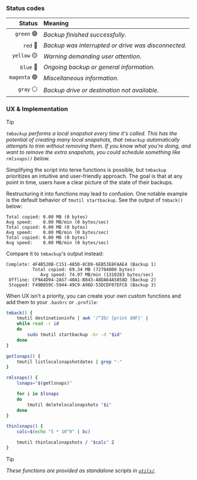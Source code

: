 ### Status codes

|      Status | Meaning                                             |
| ----------: | :-------------------------------------------------- |
|   `green` 🟢 | _Backup finished successfully._                     |
|     `red` 🔴 | _Backup was interrupted or drive was disconnected._ |
|  `yellow` 🟡 | _Warning demanding user attention._                 |
|    `blue` 🔵 | _Ongoing backup or general information._            |
| `magenta` 🟣 | _Miscellaneous information._                        |
|    `gray` ⚪️ | _Backup drive or destination not available._        |

### UX & Implementation

> [!TIP]
> _`tmbackup` performs a local snapshot every time it's called. This has the potential of creating many local snapshots, that `tmbackup` automatically attempts to trim without removing them. If you know what you're doing, and want to remove the extra snapshots, you could schedule something like `rmlsnaps()` below._

Simplifying the script into terse functions is possible, but `tmbackup`
prioritizes an intuitive and user-friendly approach. The goal is that at
any point in time, users have a clear picture of the state of their
backups.

Restructuring it into functions may lead to confusion. One notable
example is the default behavior of `tmutil startbackup`. See the output of
`tmback()` below:

```log
Total copied: 0.00 MB (0 bytes)
Avg speed:    0.00 MB/min (0 bytes/sec)
Total copied: 0.00 MB (0 bytes)
Avg speed:    0.00 MB/min (0 bytes/sec)
Total copied: 0.00 MB (0 bytes)
Avg speed:    0.00 MB/min (0 bytes/sec)
```

Compare it to `tmbackup`'s output instead:
```log
Complete: 4F4B520B-C151-485D-8CD9-6EB53E8FAAE4 (Backup 1)
          Total copied: 69.34 MB (72704000 bytes)
             Avg speed: 74.97 MB/min (1310283 bytes/sec)
 Offline: CF9A4D94-2A57-40A1-B843-A8DA64A5858D (Backup 2)
 Stopped: F49B059C-5944-49C9-A96D-53DCDF07EFC6 (Backup 3)
```

When UX isn't a priority, you can create your own custom functions
and add them to your `.bashrc` or `.profile`:
```sh
tmback() {
    tmutil destinationinfo | awk '/^ID/ {print $NF}' |
    while read -r id
    do
        sudo tmutil startbackup -br -d "$id"
    done
}

getlsnaps() {
    tmutil listlocalsnapshotdates | grep "-"
}

rmlsnaps() {
    lsnaps="$(getlsnaps)"

    for i in $lsnaps
    do
        tmutil deletelocalsnapshots "$i"
    done
}

thinlsnaps() {
    calc=$(echo "5 * 10^9" | bc)

    tmutil thinlocalsnapshots / "$calc" 2
}
```

> [!TIP]
> _These functions are provided as standalone scripts in [`utils/`](utils/)._
